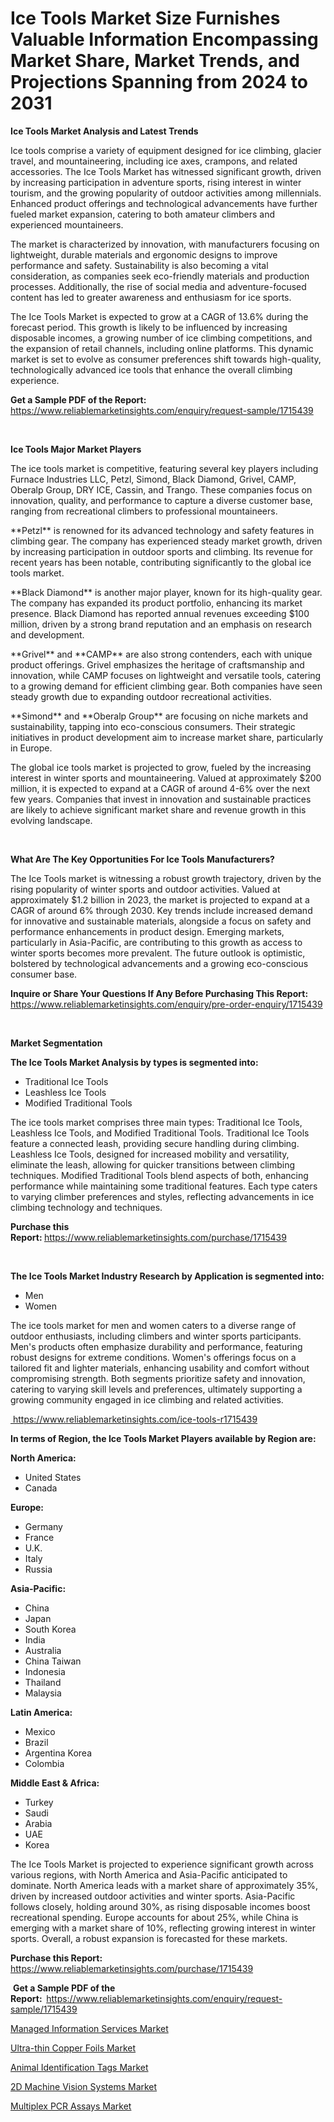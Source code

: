 <p><h1>Ice Tools Market Size Furnishes Valuable Information Encompassing Market Share, Market Trends, and Projections Spanning from 2024 to 2031</h1></p><p><strong>Ice Tools Market Analysis and Latest Trends</strong></p>
<p><p>Ice tools comprise a variety of equipment designed for ice climbing, glacier travel, and mountaineering, including ice axes, crampons, and related accessories. The Ice Tools Market has witnessed significant growth, driven by increasing participation in adventure sports, rising interest in winter tourism, and the growing popularity of outdoor activities among millennials. Enhanced product offerings and technological advancements have further fueled market expansion, catering to both amateur climbers and experienced mountaineers.</p><p>The market is characterized by innovation, with manufacturers focusing on lightweight, durable materials and ergonomic designs to improve performance and safety. Sustainability is also becoming a vital consideration, as companies seek eco-friendly materials and production processes. Additionally, the rise of social media and adventure-focused content has led to greater awareness and enthusiasm for ice sports.</p><p>The Ice Tools Market is expected to grow at a CAGR of 13.6% during the forecast period. This growth is likely to be influenced by increasing disposable incomes, a growing number of ice climbing competitions, and the expansion of retail channels, including online platforms. This dynamic market is set to evolve as consumer preferences shift towards high-quality, technologically advanced ice tools that enhance the overall climbing experience.</p></p>
<p><strong>Get a Sample PDF of the Report:&nbsp;</strong> <a href="https://www.reliablemarketinsights.com/enquiry/request-sample/1715439?utm_campaign=1772&utm_medium=2&utm_source=Github&utm_content=ia&utm_term=23102024&utm_id=ice-tools">https://www.reliablemarketinsights.com/enquiry/request-sample/1715439</a></p>
<p>&nbsp;</p>
<p><strong>Ice Tools Major Market Players</strong></p>
<p><p>The ice tools market is competitive, featuring several key players including Furnace Industries LLC, Petzl, Simond, Black Diamond, Grivel, CAMP, Oberalp Group, DRY ICE, Cassin, and Trango. These companies focus on innovation, quality, and performance to capture a diverse customer base, ranging from recreational climbers to professional mountaineers.</p><p>**Petzl** is renowned for its advanced technology and safety features in climbing gear. The company has experienced steady market growth, driven by increasing participation in outdoor sports and climbing. Its revenue for recent years has been notable, contributing significantly to the global ice tools market.</p><p>**Black Diamond** is another major player, known for its high-quality gear. The company has expanded its product portfolio, enhancing its market presence. Black Diamond has reported annual revenues exceeding $100 million, driven by a strong brand reputation and an emphasis on research and development.</p><p>**Grivel** and **CAMP** are also strong contenders, each with unique product offerings. Grivel emphasizes the heritage of craftsmanship and innovation, while CAMP focuses on lightweight and versatile tools, catering to a growing demand for efficient climbing gear. Both companies have seen steady growth due to expanding outdoor recreational activities.</p><p>**Simond** and **Oberalp Group** are focusing on niche markets and sustainability, tapping into eco-conscious consumers. Their strategic initiatives in product development aim to increase market share, particularly in Europe.</p><p>The global ice tools market is projected to grow, fueled by the increasing interest in winter sports and mountaineering. Valued at approximately $200 million, it is expected to expand at a CAGR of around 4-6% over the next few years. Companies that invest in innovation and sustainable practices are likely to achieve significant market share and revenue growth in this evolving landscape.</p></p>
<p>&nbsp;</p>
<p><strong>What Are The Key Opportunities For Ice Tools Manufacturers?</strong></p>
<p><p>The Ice Tools market is witnessing a robust growth trajectory, driven by the rising popularity of winter sports and outdoor activities. Valued at approximately $1.2 billion in 2023, the market is projected to expand at a CAGR of around 6% through 2030. Key trends include increased demand for innovative and sustainable materials, alongside a focus on safety and performance enhancements in product design. Emerging markets, particularly in Asia-Pacific, are contributing to this growth as access to winter sports becomes more prevalent. The future outlook is optimistic, bolstered by technological advancements and a growing eco-conscious consumer base.</p></p>
<p><strong>Inquire or Share Your Questions If Any Before Purchasing This Report:</strong> <a href="https://www.reliablemarketinsights.com/enquiry/pre-order-enquiry/1715439?utm_campaign=1772&utm_medium=2&utm_source=Github&utm_content=ia&utm_term=23102024&utm_id=ice-tools">https://www.reliablemarketinsights.com/enquiry/pre-order-enquiry/1715439</a></p>
<p>&nbsp;</p>
<p><strong>Market Segmentation</strong></p>
<p><strong>The Ice Tools Market Analysis by types is segmented into:</strong></p>
<p><ul><li>Traditional Ice Tools</li><li>Leashless Ice Tools</li><li>Modified Traditional Tools</li></ul></p>
<p><p>The ice tools market comprises three main types: Traditional Ice Tools, Leashless Ice Tools, and Modified Traditional Tools. Traditional Ice Tools feature a connected leash, providing secure handling during climbing. Leashless Ice Tools, designed for increased mobility and versatility, eliminate the leash, allowing for quicker transitions between climbing techniques. Modified Traditional Tools blend aspects of both, enhancing performance while maintaining some traditional features. Each type caters to varying climber preferences and styles, reflecting advancements in ice climbing technology and techniques.</p></p>
<p><strong>Purchase this Report:&nbsp;</strong><a href="https://www.reliablemarketinsights.com/purchase/1715439?utm_campaign=1772&utm_medium=2&utm_source=Github&utm_content=ia&utm_term=23102024&utm_id=ice-tools">https://www.reliablemarketinsights.com/purchase/1715439</a></p>
<p>&nbsp;</p>
<p><strong>The Ice Tools Market Industry Research by Application is segmented into:</strong></p>
<p><ul><li>Men</li><li>Women</li></ul></p>
<p><p>The ice tools market for men and women caters to a diverse range of outdoor enthusiasts, including climbers and winter sports participants. Men's products often emphasize durability and performance, featuring robust designs for extreme conditions. Women's offerings focus on a tailored fit and lighter materials, enhancing usability and comfort without compromising strength. Both segments prioritize safety and innovation, catering to varying skill levels and preferences, ultimately supporting a growing community engaged in ice climbing and related activities.</p></p>
<p><a href="https://www.reliablemarketinsights.com/ice-tools-r1715439?utm_campaign=1772&utm_medium=2&utm_source=Github&utm_content=ia&utm_term=23102024&utm_id=ice-tools">&nbsp;https://www.reliablemarketinsights.com/ice-tools-r1715439</a></p>
<p><strong>In terms of Region, the Ice Tools Market Players available by Region are:</strong></p>
<p>
    <p> <strong> North America: </strong>
        <ul>
            <li>United States</li>
            <li>Canada</li>
        </ul>
        </p> 
    <p> <strong> Europe: </strong>
        <ul>
            <li>Germany</li>
            <li>France</li>
            <li>U.K.</li>
            <li>Italy</li>
            <li>Russia</li>
        </ul>
        </p> 
    <p> <strong> Asia-Pacific: </strong>
        <ul>
            <li>China</li>
            <li>Japan</li>
            <li>South Korea</li>
            <li>India</li>
            <li>Australia</li>
            <li>China Taiwan</li>
            <li>Indonesia</li>
            <li>Thailand</li>
            <li>Malaysia</li>
        </ul>
        </p> 
    <p> <strong> Latin America: </strong>
        <ul>
            <li>Mexico</li>
            <li>Brazil</li>
            <li>Argentina Korea</li>
            <li>Colombia</li>
        </ul>
        </p> 
    <p> <strong> Middle East & Africa: </strong>
        <ul>
            <li>Turkey</li>
            <li>Saudi</li>
            <li>Arabia</li>
            <li>UAE</li>
            <li>Korea</li>
        </ul>
    </p>
    </p>
<p><p>The Ice Tools Market is projected to experience significant growth across various regions, with North America and Asia-Pacific anticipated to dominate. North America leads with a market share of approximately 35%, driven by increased outdoor activities and winter sports. Asia-Pacific follows closely, holding around 30%, as rising disposable incomes boost recreational spending. Europe accounts for about 25%, while China is emerging with a market share of 10%, reflecting growing interest in winter sports. Overall, a robust expansion is forecasted for these markets.</p></p>
<p><strong>Purchase this Report: </strong><a href="https://www.reliablemarketinsights.com/purchase/1715439?utm_campaign=1772&utm_medium=2&utm_source=Github&utm_content=ia&utm_term=23102024&utm_id=ice-tools">https://www.reliablemarketinsights.com/purchase/1715439</a></p>
<p>&nbsp;<strong>Get a Sample PDF of the Report:&nbsp;&nbsp;</strong><a href="https://www.reliablemarketinsights.com/enquiry/request-sample/1715439?utm_campaign=1772&utm_medium=2&utm_source=Github&utm_content=ia&utm_term=23102024&utm_id=ice-tools">https://www.reliablemarketinsights.com/enquiry/request-sample/1715439</a></p>
<p><strong></strong></p>
<p><p><a href="https://www.linkedin.com/pulse/global-managed-information-services-market-sector2024-2031-fqbxe?utm_campaign=1772&utm_medium=2&utm_source=Github&utm_content=ia&utm_term=23102024&utm_id=ice-tools">Managed Information Services Market</a></p><p><a href="https://github.com/ParvinKhatun77/Market-Research-Report-List-1/blob/main/ultra-thin-copper-foils-market.md?utm_campaign=1772&utm_medium=2&utm_source=Github&utm_content=ia&utm_term=23102024&utm_id=ice-tools">Ultra-thin Copper Foils Market</a></p><p><a href="https://www.linkedin.com/pulse/global-animal-identification-tags-industry-analysis-share-3dehe?utm_campaign=1772&utm_medium=2&utm_source=Github&utm_content=ia&utm_term=23102024&utm_id=ice-tools">Animal Identification Tags Market</a></p><p><a href="https://www.linkedin.com/pulse/emerging-trends-2d-machine-vision-systems-market-detailed-kfshe?utm_campaign=1772&utm_medium=2&utm_source=Github&utm_content=ia&utm_term=23102024&utm_id=ice-tools">2D Machine Vision Systems Market</a></p><p><a href="https://www.linkedin.com/pulse/multiplex-pcr-assays-market-report-product-type-end-use-application-lggge?utm_campaign=1772&utm_medium=2&utm_source=Github&utm_content=ia&utm_term=23102024&utm_id=ice-tools">Multiplex PCR Assays Market</a></p></p>